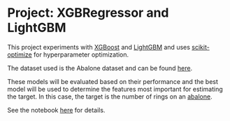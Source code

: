 # Project: XGBRegressor and LightGBM

This project experiments with [XGBoost](https://xgboost.readthedocs.io/en/stable/python/python_api.html) and [LightGBM](https://lightgbm.readthedocs.io/en/stable/) and uses [scikit-optimize](https://scikit-optimize.github.io/stable/) for hyperparameter optimization. 

The dataset used is the Abalone dataset and can be found [here](https://www.kaggle.com/competitions/playground-series-s4e4/submissions).

These models will be evaluated based on their performance and the best model will be used to determine the features most important for estimating the target. In this case, the target is the number of rings on an [abalone](https://en.wikipedia.org/wiki/Abalone).  

See the notebook [here](https://github.com/efarish/portfolio/blob/main/research/abalone/Boosting.ipynb) for details.


